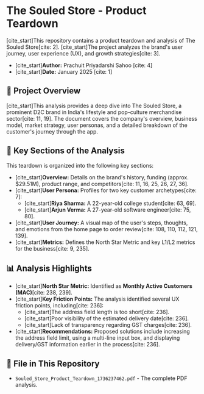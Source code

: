 # The Souled Store - Product Teardown

[cite_start]This repository contains a product teardown and analysis of The Souled Store[cite: 2]. [cite_start]The project analyzes the brand's user journey, user experience (UX), and growth strategies[cite: 3].

* [cite_start]**Author:** Prachuit Priyadarshi Sahoo [cite: 4]
* [cite_start]**Date:** January 2025 [cite: 1]

## 🚀 Project Overview

[cite_start]This analysis provides a deep dive into The Souled Store, a prominent D2C brand in India's lifestyle and pop-culture merchandise sector[cite: 11, 19]. The document covers the company's overview, business model, market strategy, user personas, and a detailed breakdown of the customer's journey through the app.

## 📄 Key Sections of the Analysis

This teardown is organized into the following key sections:

* [cite_start]**Overview:** Details on the brand's history, funding (approx. $29.51M), product range, and competitors[cite: 11, 16, 25, 26, 27, 36].
* [cite_start]**User Persona:** Profiles for two key customer archetypes[cite: 7]:
    * [cite_start]**Riya Sharma:** A 22-year-old college student[cite: 63, 69].
    * [cite_start]**Arjun Verma:** A 27-year-old software engineer[cite: 75, 80].
* [cite_start]**User Journey:** A visual map of the user's steps, thoughts, and emotions from the home page to order review[cite: 108, 110, 112, 121, 139].
* [cite_start]**Metrics:** Defines the North Star Metric and key L1/L2 metrics for the business[cite: 9, 235].

## 📊 Analysis Highlights

* [cite_start]**North Star Metric:** Identified as **Monthly Active Customers (MAC)**[cite: 238, 239].
* [cite_start]**Key Friction Points:** The analysis identified several UX friction points, including[cite: 236]:
    * [cite_start]The address field length is too short[cite: 236].
    * [cite_start]Poor visibility of the estimated delivery date[cite: 236].
    * [cite_start]Lack of transparency regarding GST charges[cite: 236].
* [cite_start]**Recommendations:** Proposed solutions include increasing the address field limit, using a multi-line input box, and displaying delivery/GST information earlier in the process[cite: 236].

## 📂 File in This Repository

* `Souled_Store_Product_Teardown_1736237462.pdf` - The complete PDF analysis.
